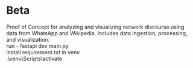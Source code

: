 # Beta
Proof of Concept for analyzing and visualizing network discourse using data from WhatsApp and Wikipedia. Includes data ingestion, processing, and visualization.<br />
run - fastapi dev main.py<br />
install requirement.txt in venv<br />
.\venv\Scripts\activate
